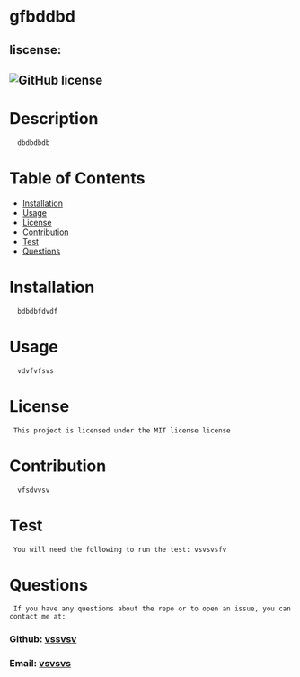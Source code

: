 
#   gfbddbd
##  liscense: 
##  ![GitHub license](https://img.shields.io/badge/license-MIT-blue.svg)
#   Description

      dbdbdbdb

#   Table of Contents
*   [Installation](#installation)
*   [Usage](#usage)
*   [License](#license)
*   [Contribution](#contribution)
*   [Test](#test)
*   [Questions](#questions)
#   Installation
      bdbdbfdvdf
#  Usage
      vdvfvfsvs
#   License
     This project is licensed under the MIT license license
       
#   Contribution
      vfsdvvsv
#    Test
     You will need the following to run the test: vsvsvsfv
#   Questions
     If you have any questions about the repo or to open an issue, you can contact me at: 
###  Github: [vssvsv](https://github.com) 
###  Email:  [vsvsvs](vsvsvs)  


